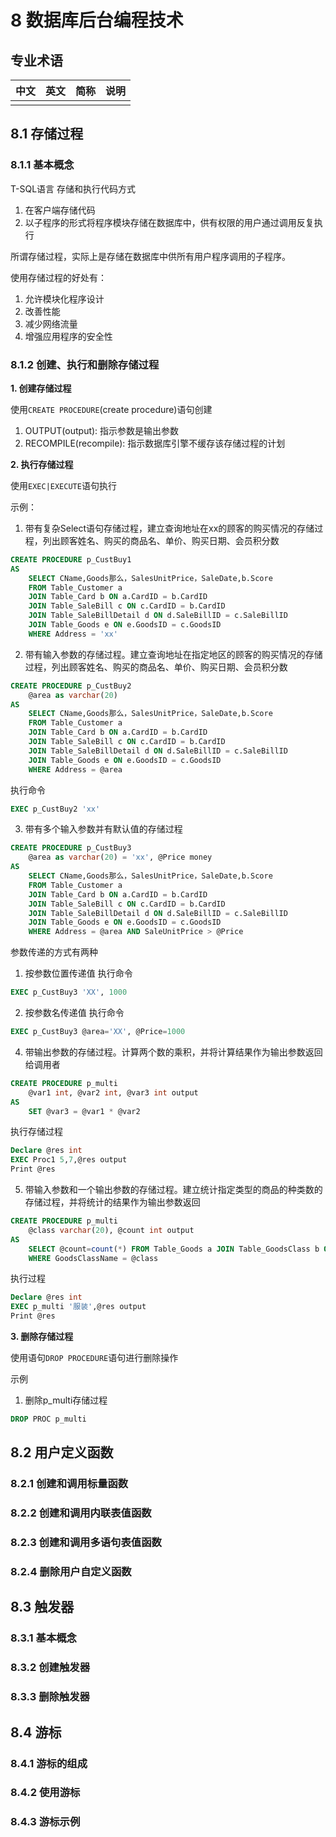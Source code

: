 # 8 数据库后台编程技术

## 专业术语

| 中文 | 英文 | 简称 | 说明 |
| --- | --- | --- | --- |
|  |  |  |  |

## 8.1 存储过程

### 8.1.1 基本概念

T-SQL语言 存储和执行代码方式
1. 在客户端存储代码
2. 以子程序的形式将程序模块存储在数据库中，供有权限的用户通过调用反复执行

所谓存储过程，实际上是存储在数据库中供所有用户程序调用的子程序。

使用存储过程的好处有：
1. 允许模块化程序设计
2. 改善性能
3. 减少网络流量
4. 增强应用程序的安全性

### 8.1.2 创建、执行和删除存储过程

**1. 创建存储过程**

使用`CREATE PROCEDURE`(create procedure)语句创建

1. OUTPUT(output): 指示参数是输出参数
2. RECOMPILE(recompile): 指示数据库引擎不缓存该存储过程的计划

**2. 执行存储过程**

使用`EXEC|EXECUTE`语句执行

示例：
1. 带有复杂Select语句存储过程，建立查询地址在xx的顾客的购买情况的存储过程，列出顾客姓名、购买的商品名、单价、购买日期、会员积分数
```sql
CREATE PROCEDURE p_CustBuy1
AS
    SELECT CName,Goods那么，SalesUnitPrice，SaleDate,b.Score
    FROM Table_Customer a 
    JOIN Table_Card b ON a.CardID = b.CardID
    JOIN Table_SaleBill c ON c.CardID = b.CardID
    JOIN Table_SaleBillDetail d ON d.SaleBillID = c.SaleBillID
    JOIN Table_Goods e ON e.GoodsID = c.GoodsID
    WHERE Address = 'xx'
```

2. 带有输入参数的存储过程。建立查询地址在指定地区的顾客的购买情况的存储过程，列出顾客姓名、购买的商品名、单价、购买日期、会员积分数
```sql
CREATE PROCEDURE p_CustBuy2
    @area as varchar(20)
AS
    SELECT CName,Goods那么，SalesUnitPrice，SaleDate,b.Score
    FROM Table_Customer a 
    JOIN Table_Card b ON a.CardID = b.CardID
    JOIN Table_SaleBill c ON c.CardID = b.CardID
    JOIN Table_SaleBillDetail d ON d.SaleBillID = c.SaleBillID
    JOIN Table_Goods e ON e.GoodsID = c.GoodsID
    WHERE Address = @area
```
执行命令
```sql
EXEC p_CustBuy2 'xx'
```

3. 带有多个输入参数并有默认值的存储过程
```sql
CREATE PROCEDURE p_CustBuy3
    @area as varchar(20) = 'xx', @Price money
AS
    SELECT CName,Goods那么，SalesUnitPrice，SaleDate,b.Score
    FROM Table_Customer a 
    JOIN Table_Card b ON a.CardID = b.CardID
    JOIN Table_SaleBill c ON c.CardID = b.CardID
    JOIN Table_SaleBillDetail d ON d.SaleBillID = c.SaleBillID
    JOIN Table_Goods e ON e.GoodsID = c.GoodsID
    WHERE Address = @area AND SaleUnitPrice > @Price
```


参数传递的方式有两种
1. 按参数位置传递值
执行命令
```sql
EXEC p_CustBuy3 'XX', 1000
```
2. 按参数名传递值
执行命令
```sql
EXEC p_CustBuy3 @area='XX', @Price=1000
```

4. 带输出参数的存储过程。计算两个数的乘积，并将计算结果作为输出参数返回给调用者
```sql
CREATE PROCEDURE p_multi
    @var1 int, @var2 int, @var3 int output
AS
    SET @var3 = @var1 * @var2
```
执行存储过程
```sql
Declare @res int
EXEC Proc1 5,7,@res output
Print @res
```

5. 带输入参数和一个输出参数的存储过程。建立统计指定类型的商品的种类数的存储过程，并将统计的结果作为输出参数返回
```sql
CREATE PROCEDURE p_multi
    @class varchar(20), @count int output
AS
    SELECT @count=count(*) FROM Table_Goods a JOIN Table_GoodsClass b ON a.GoodsClassID = b.GoodsClassID
    WHERE GoodsClassName = @class
```
执行过程

```sql
Declare @res int
EXEC p_multi '服装',@res output
Print @res
```

**3. 删除存储过程**

使用语句`DROP PROCEDURE`语句进行删除操作

示例
1. 删除p_multi存储过程
```sql
DROP PROC p_multi
```

## 8.2 用户定义函数

### 8.2.1 创建和调用标量函数 
### 8.2.2 创建和调用内联表值函数
### 8.2.3 创建和调用多语句表值函数
### 8.2.4 删除用户自定义函数 

## 8.3 触发器

### 8.3.1 基本概念
### 8.3.2 创建触发器
### 8.3.3 删除触发器

## 8.4 游标

### 8.4.1 游标的组成
### 8.4.2 使用游标
### 8.4.3 游标示例
